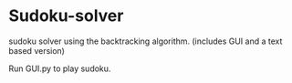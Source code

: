 # Sudoku-solver
sudoku solver using the backtracking algorithm. (includes GUI and a text based version)

Run GUI.py to play sudoku.